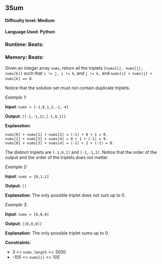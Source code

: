 ## 3Sum

#### **Difficulty level:** Medium

#### **Language Used:** Python

### Runtime:  **Beats:**
### Memory:  **Beats:**

Given an integer array `nums`, return all the triplets `[nums[i], nums[j], nums[k]]` such that `i != j, i != k`, and `j != k,` and `nums[i] + nums[j] + nums[k] == 0`.

Notice that the solution set must not contain duplicate triplets.

*Example 1:*

**Input**: `nums = [-1,0,1,2,-1,-4]`

**Output:** `[[-1,-1,2],[-1,0,1]]`

**Explanation**:
```
nums[0] + nums[1] + nums[2] = (-1) + 0 + 1 = 0.
nums[1] + nums[2] + nums[4] = 0 + 1 + (-1) = 0.
nums[0] + nums[3] + nums[4] = (-1) + 2 + (-1) = 0.
```
The distinct triplets are `[-1,0,1]` and `[-1,-1,2]`.
Notice that the order of the output and the order of the triplets does not matter.

*Example 2:*

**Input**: `nums = [0,1,1]`

**Output:** `[]`

**Explanation**: The only possible triplet does not sum up to 0.

*Example 3:*

**Input**: `nums = [0,0,0]`

**Output:** `[[0,0,0]]`

**Explanation**: The only possible triplet sums up to 0.
 

**Constraints:**

- 3 <= `nums.length` <= 3000
- -105 <= `nums[i]` <= 105